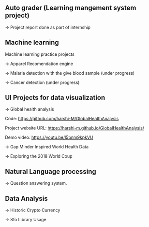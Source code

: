 Auto grader (Learning mangement system project) 
----------------

-> Project report done as part of internship

Machine learning 
----------------
Machine learning practice projects

-> Apparel Recomendation engine

-> Malaria detection with the give blood sample (under progress)

-> Cancer detection (under progress)

UI Projects for data visualization
----------------------------------

-> Global health analysis 

Code: https://github.com/harshi-M/GlobalHealthAnalysis

Project website URL: https://harshi-m.github.io/GlobalHealthAnalysis/

Demo video: https://youtu.be/l5bnm9kpkVU

-> Gap Minder Inspired World Health Data

-> Exploring the 2018 World Coup

Natural Language processing 
---------------------------

-> Question answering system.

Data Analysis
-------------
-> Historic Crypto Currency

-> Sfo Library Usage
